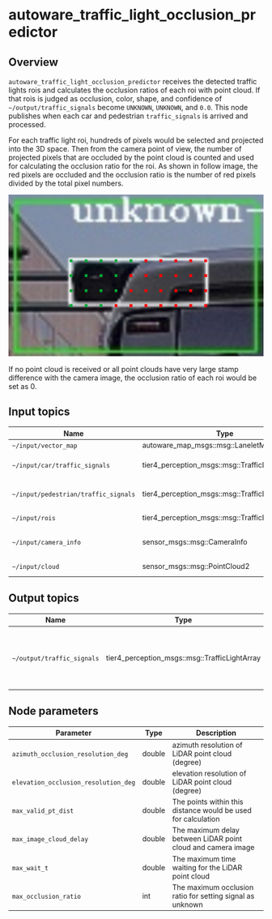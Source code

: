 # autoware_traffic_light_occlusion_predictor

## Overview

`autoware_traffic_light_occlusion_predictor` receives the detected traffic lights rois and calculates the occlusion ratios of each roi with point cloud.
If that rois is judged as occlusion, color, shape, and confidence of `~/output/traffic_signals` become `UNKNOWN`, `UNKNOWN`, and `0.0`.
This node publishes when each car and pedestrian `traffic_signals` is arrived and processed.

For each traffic light roi, hundreds of pixels would be selected and projected into the 3D space. Then from the camera point of view, the number of projected pixels that are occluded by the point cloud is counted and used for calculating the occlusion ratio for the roi. As shown in follow image, the red pixels are occluded and the occlusion ratio is the number of red pixels divided by the total pixel numbers.

![image](images/occlusion.png)

If no point cloud is received or all point clouds have very large stamp difference with the camera image, the occlusion ratio of each roi would be set as 0.

## Input topics

| Name                                 | Type                                             | Description                      |
| ------------------------------------ | ------------------------------------------------ | -------------------------------- |
| `~/input/vector_map`                 | autoware_map_msgs::msg::LaneletMapBin            | vector map                       |
| `~/input/car/traffic_signals`        | tier4_perception_msgs::msg::TrafficLightArray    | vehicular traffic light signals  |
| `~/input/pedestrian/traffic_signals` | tier4_perception_msgs::msg::TrafficLightArray    | pedestrian traffic light signals |
| `~/input/rois`                       | tier4_perception_msgs::msg::TrafficLightRoiArray | traffic light detections         |
| `~/input/camera_info`                | sensor_msgs::msg::CameraInfo                     | target camera parameter          |
| `~/input/cloud`                      | sensor_msgs::msg::PointCloud2                    | LiDAR point cloud                |

## Output topics

| Name                       | Type                                          | Description                                                    |
| -------------------------- | --------------------------------------------- | -------------------------------------------------------------- |
| `~/output/traffic_signals` | tier4_perception_msgs::msg::TrafficLightArray | traffic light signals which occluded image results overwritten |

## Node parameters

| Parameter                            | Type   | Description                                                   |
| ------------------------------------ | ------ | ------------------------------------------------------------- |
| `azimuth_occlusion_resolution_deg`   | double | azimuth resolution of LiDAR point cloud (degree)              |
| `elevation_occlusion_resolution_deg` | double | elevation resolution of LiDAR point cloud (degree)            |
| `max_valid_pt_dist`                  | double | The points within this distance would be used for calculation |
| `max_image_cloud_delay`              | double | The maximum delay between LiDAR point cloud and camera image  |
| `max_wait_t`                         | double | The maximum time waiting for the LiDAR point cloud            |
| `max_occlusion_ratio`                | int    | The maximum occlusion ratio for setting signal as unknown     |
